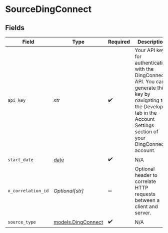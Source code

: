 # SourceDingConnect


## Fields

| Field                                                                                                                                                                               | Type                                                                                                                                                                                | Required                                                                                                                                                                            | Description                                                                                                                                                                         |
| ----------------------------------------------------------------------------------------------------------------------------------------------------------------------------------- | ----------------------------------------------------------------------------------------------------------------------------------------------------------------------------------- | ----------------------------------------------------------------------------------------------------------------------------------------------------------------------------------- | ----------------------------------------------------------------------------------------------------------------------------------------------------------------------------------- |
| `api_key`                                                                                                                                                                           | *str*                                                                                                                                                                               | :heavy_check_mark:                                                                                                                                                                  | Your API key for authenticating with the DingConnect API. You can generate this key by navigating to the Developer tab in the Account Settings section of your DingConnect account. |
| `start_date`                                                                                                                                                                        | [date](https://docs.python.org/3/library/datetime.html#date-objects)                                                                                                                | :heavy_check_mark:                                                                                                                                                                  | N/A                                                                                                                                                                                 |
| `x_correlation_id`                                                                                                                                                                  | *Optional[str]*                                                                                                                                                                     | :heavy_minus_sign:                                                                                                                                                                  | Optional header to correlate HTTP requests between a client and server.                                                                                                             |
| `source_type`                                                                                                                                                                       | [models.DingConnect](../models/dingconnect.md)                                                                                                                                      | :heavy_check_mark:                                                                                                                                                                  | N/A                                                                                                                                                                                 |